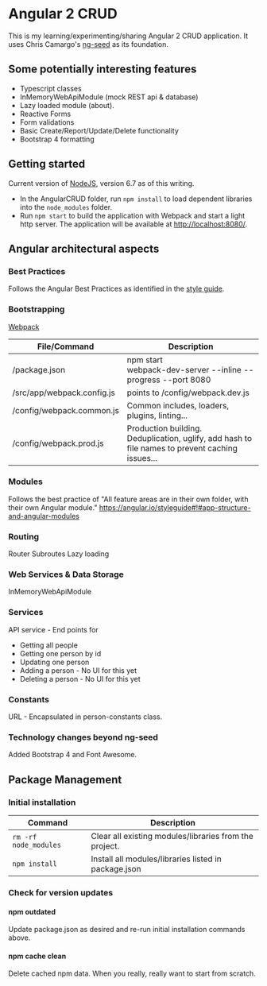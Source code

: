 # Angular 2 CRUD

This is my learning/experimenting/sharing Angular 2 CRUD application. It uses Chris Camargo's [ng-seed](https://github.com/camargo/ng-seed) as its foundation.

## Some potentially interesting features
* Typescript classes
* InMemoryWebApiModule (mock REST api & database)
* Lazy loaded module (about).
* Reactive Forms
* Form validations
* Basic Create/Report/Update/Delete functionality
* Bootstrap 4 formatting

## Getting started
Current version of [NodeJS](https://nodejs.org/), version 6.7 as of this writing.
* In the AngularCRUD folder, run `npm install` to load dependent libraries into the `node_modules` folder.
* Run `npm start` to build the application with Webpack and start a light http server. The application will be available at [http://localhost:8080/](http://localhost:8080/).

## Angular architectural aspects

### Best Practices
Follows the Angular Best Practices as identified in the [style guide](https://angular.io/styleguide).

### Bootstrapping
[Webpack](http://webpack.github.io/docs/what-is-webpack.html)

|File/Command | Description|
--------------|-----------
/package.json | npm start<br>webpack-dev-server --inline --progress --port 8080
 /src/app/webpack.config.js | points to /config/webpack.dev.js
 /config/webpack.common.js | Common includes, loaders, plugins, linting...
 /config/webpack.prod.js | Production building. Deduplication, uglify, add hash to file names to prevent caching issues...


### Modules
Follows the best practice of "All feature areas are in their own folder, with their own Angular module."
https://angular.io/styleguide#!#app-structure-and-angular-modules

### Routing
Router
Subroutes
Lazy loading

### Web Services & Data Storage
InMemoryWebApiModule

### Services
API service - End points for
* Getting all people
* Getting one person by id
* Updating one person
* Adding a person - No UI for this yet
* Deleting a person - No UI for this yet

### Constants
URL - Encapsulated in person-constants class.

### Technology changes beyond ng-seed
Added Bootstrap 4 and Font Awesome.

## Package Management
### Initial installation
|Command|Description|
---|---
`rm -rf node_modules` | Clear all existing modules/libraries from the project.
`npm install` | Install all modules/libraries listed in package.json

### Check for version updates
#### npm outdated
Update package.json as desired and re-run initial installation commands above.
#### npm cache clean
Delete cached npm data. When you really, really want to start from scratch.
